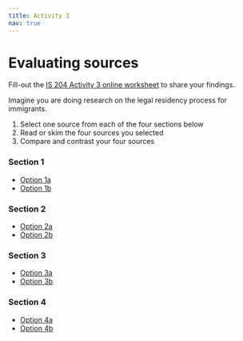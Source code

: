 ```yaml
---
title: Activity 3
nav: true
---
```

# Evaluating sources

Fill-out the <a href="https://uidaho.co1.qualtrics.com/jfe/form/SV_8k02LEXPtVy2GuV" target="_blank">IS 204 Activity 3 online worksheet</a> to share your findings.

Imagine you are doing research on the legal residency process for immigrants.

1. Select one source from each of the four sections below 
2. Read or skim the four sources you selected
3. Compare and contrast your four sources

<h3>Section 1</h3>
<ul>
<li><a href="https://alliance-primo.hosted.exlibrisgroup.com/permalink/f/1bsq4kj/TN_medline29339470" target="_blank">Option 1a</a></li>
<li><a href="https://alliance-primo.hosted.exlibrisgroup.com/permalink/f/1bsq4kj/TN_springer_jourPOPU.0000034097.35915.e1" target="_blank">Option 1b</a></li>
</ul>

<h3>Section 2</h3>
<ul>
<li><a href="https://www.afsc.org/sites/default/files/documents/Beyond_Borders_Honoring_Human_Dignity.pdf" target="_blank">Option 2a</a></li>
<li><a href="https://cmsny.org/publications/2018-proposed-public-charge-rule/" target="_blank">Option 2b</a></li>
</ul>

<h3>Section 3</h3>
<ul>
<li><a href="https://crsreports.congress.gov/product/pdf/R/R43145" target="_blank">Option 3a</a></li>
<li><a href="https://www.dhs.gov/sites/default/files/publications/Lawful_Permanent_Residents_2017.pdf" target="_blank">Option 3b</a></li>
</ul>

<h3>Section 4</h3>
<ul>
<li><a href="https://www.pewresearch.org/fact-tank/2018/01/18/naturalization-rate-among-u-s-immigrants-up-since-2005-with-india-among-the-biggest-gainers/" target="_blank">Option 4a</a></li>
<li><a href="https://www.heritage.org/immigration/report/agenda-american-immigration-reform" target="_blank">Option 4b</a></li>
</ul>
